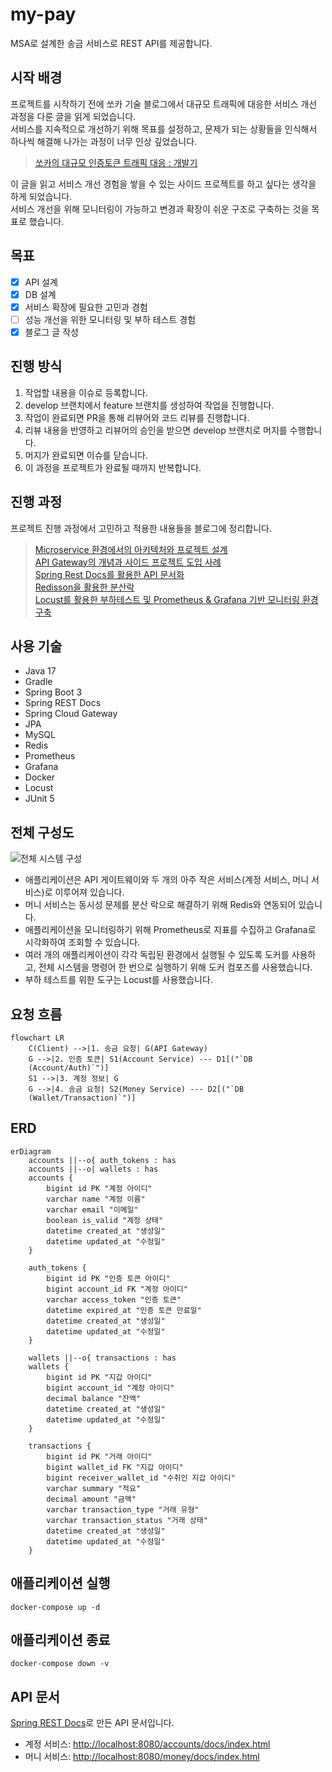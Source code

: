 # my-pay
MSA로 설계한 송금 서비스로 REST API를 제공합니다.

## 시작 배경
프로젝트를 시작하기 전에 쏘카 기술 블로그에서 대규모 트래픽에 대응한 서비스 개선 과정을 다룬 글을 읽게 되었습니다.  
서비스를 지속적으로 개선하기 위해 목표를 설정하고, 문제가 되는 상황들을 인식해서 하나씩 해결해 나가는 과정이 너무 인상 깊었습니다.

> [쏘카의 대규모 인증토큰 트래픽 대응 : 개발기](https://tech.socarcorp.kr/dev/2023/06/27/handling-authentication-token-traffic-01.html)

이 글을 읽고 서비스 개선 경험을 쌓을 수 있는 사이드 프로젝트를 하고 싶다는 생각을 하게 되었습니다.  
서비스 개선을 위해 모니터링이 가능하고 변경과 확장이 쉬운 구조로 구축하는 것을 목표로 했습니다.

## 목표
- [X] API 설계
- [X] DB 설계
- [X] 서비스 확장에 필요한 고민과 경험
- [ ] 성능 개선을 위한 모니터링 및 부하 테스트 경험
- [X] 블로그 글 작성

## 진행 방식
1. 작업할 내용을 이슈로 등록합니다.
2. develop 브랜치에서 feature 브랜치를 생성하여 작업을 진행합니다.
3. 작업이 완료되면 PR을 통해 리뷰어와 코드 리뷰를 진행합니다.
4. 리뷰 내용을 반영하고 리뷰어의 승인을 받으면 develop 브랜치로 머지를 수행합니다.
5. 머지가 완료되면 이슈를 닫습니다.
6. 이 과정을 프로젝트가 완료될 때까지 반복합니다.

## 진행 과정
프로젝트 진행 과정에서 고민하고 적용한 내용들을 블로그에 정리합니다.

> [Microservice 환경에서의 아키텍처와 프로젝트 설계](https://ieunji2.tistory.com/4)  
[API Gateway의 개념과 사이드 프로젝트 도입 사례](https://ieunji2.tistory.com/5)  
[Spring Rest Docs를 활용한 API 문서화](https://ieunji2.tistory.com/6)  
[Redisson을 활용한 분산락](https://ieunji2.tistory.com/7)  
[Locust를 활용한 부하테스트 및 Prometheus & Grafana 기반 모니터링 환경 구축](https://ieunji2.tistory.com/8)

## 사용 기술
- Java 17
- Gradle
- Spring Boot 3
- Spring REST Docs
- Spring Cloud Gateway
- JPA
- MySQL
- Redis
- Prometheus
- Grafana
- Docker
- Locust
- JUnit 5

## 전체 구성도
![전체 시스템 구성](diagrams/my_pay.png)
- 애플리케이션은 API 게이트웨이와 두 개의 아주 작은 서비스(계정 서비스, 머니 서비스)로 이루어져 있습니다.
- 머니 서비스는 동시성 문제를 분산 락으로 해결하기 위해 Redis와 연동되어 있습니다.
- 애플리케이션을 모니터링하기 위해 Prometheus로 지표를 수집하고 Grafana로 시각화하여 조회할 수 있습니다.
- 여러 개의 애플리케이션이 각각 독립된 환경에서 실행될 수 있도록 도커를 사용하고, 전체 시스템을 명령어 한 번으로 실행하기 위해 도커 컴포즈를 사용했습니다.
- 부하 테스트를 위한 도구는 Locust를 사용했습니다.

## 요청 흐름
```mermaid
flowchart LR
    C(Client) -->|1. 송금 요청| G(API Gateway)
    G -->|2. 인증 토큰| S1(Account Service) --- D1[("`DB
    (Account/Auth)`")]
    S1 -->|3. 계정 정보| G
    G -->|4. 송금 요청| S2(Money Service) --- D2[("`DB
    (Wallet/Transaction)`")]
```

## ERD
```mermaid
erDiagram
    accounts ||--o{ auth_tokens : has
    accounts ||--o| wallets : has
    accounts {
        bigint id PK "계정 아이디"
        varchar name "계정 이름"
        varchar email "이메일"
        boolean is_valid "계정 상태"
        datetime created_at "생성일"
        datetime updated_at "수정일"
    }

    auth_tokens {
        bigint id PK "인증 토큰 아이디"
        bigint account_id FK "계정 아이디"
        varchar access_token "인증 토큰"
        datetime expired_at "인증 토큰 만료일"
        datetime created_at "생성일"
        datetime updated_at "수정일"
    }

    wallets ||--o{ transactions : has
    wallets {
        bigint id PK "지갑 아이디"
        bigint account_id "계정 아이디"
        decimal balance "잔액"
        datetime created_at "생성일"
        datetime updated_at "수정일"
    }

    transactions {
        bigint id PK "거래 아이디"
        bigint wallet_id FK "지갑 아이디"
        bigint receiver_wallet_id "수취인 지갑 아이디"
        varchar summary "적요"
        decimal amount "금액"
        varchar transaction_type "거래 유형"
        varchar transaction_status "거래 상태"
        datetime created_at "생성일"
        datetime updated_at "수정일"
    }
```

## 애플리케이션 실행
```
docker-compose up -d
```

## 애플리케이션 종료
```
docker-compose down -v
```

## API 문서
[Spring REST Docs](https://spring.io/projects/spring-restdocs)로 만든 API 문서입니다.

- 계정 서비스: [http://localhost:8080/accounts/docs/index.html](http://localhost:8080/accounts/docs/index.html)
- 머니 서비스: [http://localhost:8080/money/docs/index.html](http://localhost:8080/money/docs/index.html)